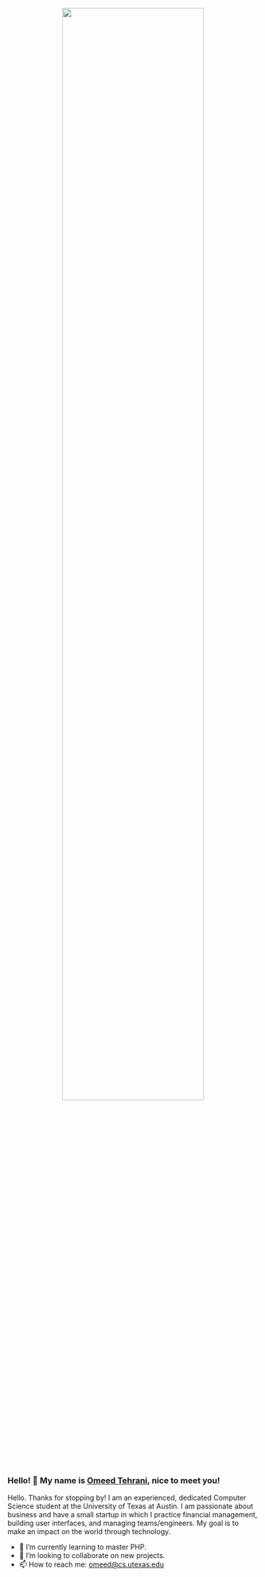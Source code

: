 <p align="center">
 <img borderRadius = "50%" width = "75%" src="https://i.ytimg.com/vi/XDeD-HcAl7U/maxresdefault.jpg" align="center"  />
</p>

### Hello! 👋 My name is [Omeed Tehrani](https://github.com/omeedcs), nice to meet you!


Hello. Thanks for stopping by! I am an experienced, dedicated Computer Science student at the University of Texas at Austin. 
I am passionate about business and have a small startup in which I practice financial management, building user interfaces, and managing teams/engineers. 
My goal is to make an impact on the world through technology. 

- 🌱 I’m currently learning to master PHP. 
- 💞️ I’m looking to collaborate on new projects. 
- 📫 How to reach me: omeed@cs.utexas.edu
